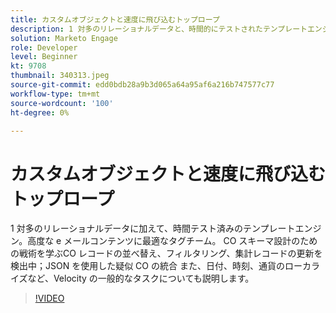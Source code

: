 ```yaml
---
title: カスタムオブジェクトと速度に飛び込むトップロープ
description: 1 対多のリレーショナルデータと、時間的にテストされたテンプレートエンジン — 高度なメールコンテンツに最適なタグチームです。 CO スキーマ設計の戦術を学びます。CO レコードの並べ替え、フィルタリング、集計、レコードの更新の検出、JSON を使用した疑似 CO の統合を行います。
solution: Marketo Engage
role: Developer
level: Beginner
kt: 9708
thumbnail: 340313.jpeg
source-git-commit: edd0bdb28a9b3d065a64a95af6a216b747577c77
workflow-type: tm+mt
source-wordcount: '100'
ht-degree: 0%

---
```


# カスタムオブジェクトと速度に飛び込むトップロープ

1 対多のリレーショナルデータに加えて、時間テスト済みのテンプレートエンジン。高度な e メールコンテンツに最適なタグチーム。 CO スキーマ設計のための戦術を学ぶCO レコードの並べ替え、フィルタリング、集計レコードの更新を検出中；JSON を使用した疑似 CO の統合 また、日付、時刻、通貨のローカライズなど、Velocity の一般的なタスクについても説明します。

>[!VIDEO](https://video.tv.adobe.com/v/340313/?quality=12&learn=on)
